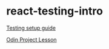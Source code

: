 # react-testing-intro

[Testing setup guide](https://www.robinwieruch.de/vitest-react-testing-library/)


[Odin Project Lesson](https://www.theodinproject.com/lessons/node-path-react-new-introduction-to-react-testing)
